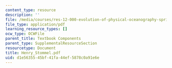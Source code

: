 ```yaml
---
content_type: resource
description: ''
file: /media/courses/res-12-000-evolution-of-physical-oceanography-spring-2007/d1e5635545bf41fa44ef5878c0a91e6e_Henry_Stommel.pdf
file_type: application/pdf
learning_resource_types: []
ocw_type: OCWFile
parent_title: Textbook Components
parent_type: SupplementalResourceSection
resourcetype: Document
title: Henry_Stommel.pdf
uid: d1e56355-45bf-41fa-44ef-5878c0a91e6e
---
```

